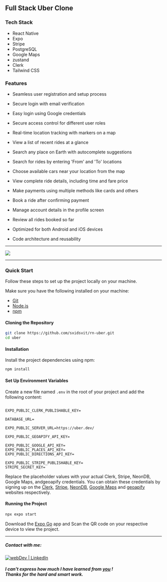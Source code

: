 ## Full Stack Uber Clone 

### Tech Stack 

- React Native
- Expo
- Stripe
- PostgreSQL
- Google Maps
- zustand
- Clerk
- Tailwind CSS

### Features

- Seamless user registration and setup process

- Secure login with email verification

- Easy login using Google credentials

- Secure access control for different user roles

- Real-time location tracking with markers on a map

- View a list of recent rides at a glance

- Search any place on Earth with autocomplete suggestions

- Search for rides by entering 'From' and 'To' locations

- Choose available cars near your location from the map

- View complete ride details, including time and fare price

- Make payments using multiple methods like cards and others

- Book a ride after confirming payment

-  Manage account details in the profile screen

-  Review all rides booked so far

-  Optimized for both Android and iOS devices

-  Code architecture and reusability

---

![](demo.gif)

---

###  Quick Start 

Follow these steps to set up the project locally on your machine.

Make sure you have the following installed on your machine:

- [Git](https://git-scm.com/)
- [Node.js](https://nodejs.org/en)
- [npm](https://www.npmjs.com/) 


#### Cloning the Repository

```bash
git clone https://github.com/sxidsvit/rn-uber.git
cd uber
```

#### Installation 

Install the project dependencies using npm:

```bash
npm install
```

#### Set Up Environment Variables

Create a new file named `.env` in the root of your project and add the following content:

```env

EXPO_PUBLIC_CLERK_PUBLISHABLE_KEY=

DATABASE_URL=

EXPO_PUBLIC_SERVER_URL=https://uber.dev/

EXPO_PUBLIC_GEOAPIFY_API_KEY=

EXPO_PUBLIC_GOOGLE_API_KEY=
EXPO_PUBLIC_PLACES_API_KEY=
EXPO_PUBLIC_DIRECTIONS_API_KEY=

EXPO_PUBLIC_STRIPE_PUBLISHABLE_KEY=
STRIPE_SECRET_KEY=
```

Replace the placeholder values with your actual Clerk, Stripe, NeonDB, Google Maps, andgeoapify credentials. You can obtain these credentials by signing up on the [Clerk](https://clerk.com/), [Stripe](https://stripe.com/in), [NeonDB](https://neon.tech/), [Google Maps](https://console.cloud.google.com/) and [geoapify](https://www.geoapify.com/) websites respectively.

#### Running the Project

```bash
npx expo start
```

Download the [Expo Go](https://expo.dev/go) app and Scan the QR code on your respective device to view the project.

---
##### Contact with me:

[<img alt="webDev | LinkedIn" src="https://img.shields.io/badge/linkedin-0077B5.svg?&style=for-the-badge&logo=linkedin&logoColor=white" />][linkedin]

[linkedin]: https://www.linkedin.com/in/sergiy-antonyuk/


##### I can't express how much I have learned from [you](https://www.youtube.com/@javascriptmastery) ! <br> Thanks for the hard and smart work.